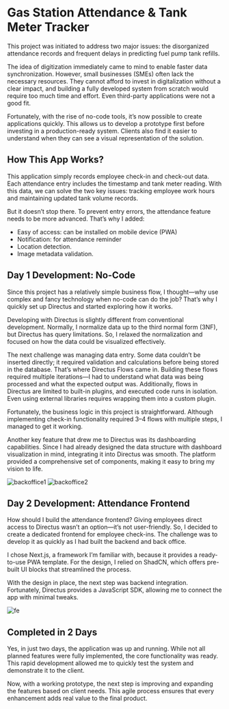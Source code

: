 # Gas Station Attendance & Tank Meter Tracker

This project was initiated to address two major issues: the disorganized attendance records and frequent delays in predicting fuel pump tank refills.

The idea of digitization immediately came to mind to enable faster data synchronization. However, small businesses (SMEs) often lack the necessary resources. They cannot afford to invest in digitalization without a clear impact, and building a fully developed system from scratch would require too much time and effort. Even third-party applications were not a good fit.

Fortunately, with the rise of no-code tools, it’s now possible to create applications quickly. This allows us to develop a prototype first before investing in a production-ready system. Clients also find it easier to understand when they can see a visual representation of the solution.

## How This App Works?

This application simply records employee check-in and check-out data. Each attendance entry includes the timestamp and tank meter reading. With this data, we can solve the two key issues: tracking employee work hours and maintaining updated tank volume records.

But it doesn’t stop there. To prevent entry errors, the attendance feature needs to be more advanced. That’s why I added:

- Easy of access: can be installed on mobile device (PWA)
- Notification: for attendance reminder
- Location detection.
- Image metadata validation.

## Day 1 Development: No-Code

Since this project has a relatively simple business flow, I thought—why use complex and fancy technology when no-code can do the job? That’s why I quickly set up Directus and started exploring how it works.

Developing with Directus is slightly different from conventional development. Normally, I normalize data up to the third normal form (3NF), but Directus has query limitations. So, I relaxed the normalization and focused on how the data could be visualized effectively.

The next challenge was managing data entry. Some data couldn’t be inserted directly; it required validation and calculations before being stored in the database. That’s where Directus Flows came in. Building these flows required multiple iterations—I had to understand what data was being processed and what the expected output was. Additionally, flows in Directus are limited to built-in plugins, and executed code runs in isolation. Even using external libraries requires wrapping them into a custom plugin.

Fortunately, the business logic in this project is straightforward. Although implementing check-in functionality required 3–4 flows with multiple steps, I managed to get it working.

Another key feature that drew me to Directus was its dashboarding capabilities. Since I had already designed the data structure with dashboard visualization in mind, integrating it into Directus was smooth. The platform provided a comprehensive set of components, making it easy to bring my vision to life.

![backoffice1](https://raw.githubusercontent.com/daimus/webdata/main/images/pumphub-bo1.png)
![backoffice2](https://raw.githubusercontent.com/daimus/webdata/main/images/pumphub-bo2.png)

## Day 2 Development: Attendance Frontend

How should I build the attendance frontend? Giving employees direct access to Directus wasn’t an option—it’s not user-friendly. So, I decided to create a dedicated frontend for employee check-ins. The challenge was to develop it as quickly as I had built the backend and back office.

I chose Next.js, a framework I’m familiar with, because it provides a ready-to-use PWA template. For the design, I relied on ShadCN, which offers pre-built UI blocks that streamlined the process.

With the design in place, the next step was backend integration. Fortunately, Directus provides a JavaScript SDK, allowing me to connect the app with minimal tweaks.

![fe](https://raw.githubusercontent.com/daimus/webdata/main/images/pumphub-f2.PNG)

## Completed in 2 Days

Yes, in just two days, the application was up and running. While not all planned features were fully implemented, the core functionality was ready. This rapid development allowed me to quickly test the system and demonstrate it to the client.

Now, with a working prototype, the next step is improving and expanding the features based on client needs. This agile process ensures that every enhancement adds real value to the final product.